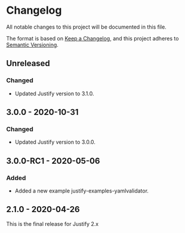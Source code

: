 # Changelog
All notable changes to this project will be documented in this file.

The format is based on [Keep a Changelog](https://keepachangelog.com/en/1.0.0/),
and this project adheres to [Semantic Versioning](https://semver.org/spec/v2.0.0.html).

## Unreleased
### Changed
- Updated Justify version to 3.1.0.

## 3.0.0 - 2020-10-31
### Changed
- Updated Justify version to 3.0.0.

## 3.0.0-RC1 - 2020-05-06
### Added
- Added a new example justify-examples-yamlvalidator.

## 2.1.0 - 2020-04-26
This is the final release for Justify 2.x
